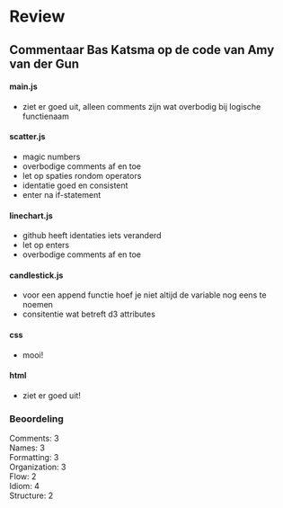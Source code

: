 # Review
## Commentaar Bas Katsma op de code van Amy van der Gun

#### main.js
- ziet er goed uit, alleen comments zijn wat overbodig bij logische functienaam

#### scatter.js
- magic numbers
- overbodige comments af en toe
- let op spaties rondom operators
- identatie goed en consistent
- enter na if-statement

#### linechart.js
- github heeft identaties iets veranderd
- let op enters
- overbodige comments af en toe

#### candlestick.js
- voor een append functie hoef je niet altijd de variable nog eens te noemen
- consitentie wat betreft d3 attributes

#### css
- mooi!

#### html
- ziet er goed uit!

### Beoordeling
Comments: 3 \
Names: 3 \
Formatting: 3 \
Organization: 3 \
Flow: 2 \
Idiom: 4 \
Structure: 2
